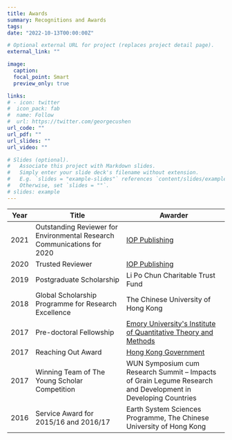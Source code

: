 ```yaml
---
title: Awards
summary: Recognitions and Awards
tags:
date: "2022-10-13T00:00:00Z"

# Optional external URL for project (replaces project detail page).
external_link: ""

image:
  caption:
  focal_point: Smart
  preview_only: true

links:
# - icon: twitter
#  icon_pack: fab
#  name: Follow
#  url: https://twitter.com/georgecushen
url_code: ""
url_pdf: ""
url_slides: ""
url_video: ""

# Slides (optional).
#   Associate this project with Markdown slides.
#   Simply enter your slide deck's filename without extension.
#   E.g. `slides = "example-slides"` references `content/slides/example-slides.md`.
#   Otherwise, set `slides = ""`.
# slides: example
---
```


| Year | Title                                                                                                                            | Awarder                                                                                                                                                                        |
|------|------------------------------------------------------------------------------------------------------------------------------------|------------------------------------------------------------------------------------------------------------------------------------------------------------------------------|
| 2021 | Outstanding Reviewer for Environmental Research Communications for 2020 | [IOP Publishing](https://publishingsupport.iopscience.iop.org/questions/environmental-research-communications-2020-reviewer-awards/)                                                                                                                                                                 |
| 2020 | Trusted Reviewer                                                           | [IOP Publishing](https://ioppublishing.org/peer-review-excellence/)                                 |
| 2019 | Postgraduate Scholarship                                                                                                            | Li Po Chun Charitable Trust Fund                                                                                                                                               |
| 2018 | Global Scholarship Programme for Research Excellence                                                                             | The Chinese University of Hong Kong                                                                                                                                           |
| 2017 | Pre-doctoral Fellowship                                                                                                            | [Emory University's Institute of Quantitative Theory and Methods](http://quantitative.emory.edu/graduate/programs/visiting-pre-doctoral-fellowships.html)                                                                                                            |
| 2017 | Reaching Out Award                                                                                                                | [Hong Kong Government](https://www.edb.gov.hk/en/edu-system/postsecondary/local-higher-edu/publicly-funded-programmmes/scholarship.html)                                   |
| 2017 | Winning Team of The Young Scholar Competition                                                                                     | WUN Symposium cum Research Summit – Impacts of Grain Legume Research and Development in Developing Countries                                                                |
| 2016 | Service Award for 2015/16 and 2016/17                                                                                             | Earth System Sciences Programme, The Chinese University of Hong Kong                                                                                                        |
